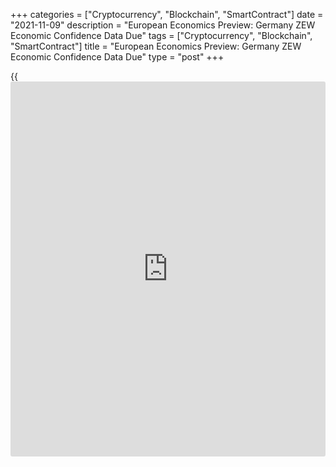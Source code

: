 +++
categories = ["Cryptocurrency", "Blockchain", "SmartContract"]
date = "2021-11-09"
description = "European Economics Preview: Germany ZEW Economic Confidence Data Due"
tags = ["Cryptocurrency", "Blockchain", "SmartContract"]
title = "European Economics Preview: Germany ZEW Economic Confidence Data Due"
type = "post"
+++

{{<iframe id="large-banner" src="https://www.bounty.group/#slide=2.0" width="100%" height="600" scrolling="no" style="border: 0px solid rgb(216, 221, 230); border-radius: 3px;">}}

Economic confidence survey results and foreign trade data from Germany
are due on Tuesday, headlining a light day for the European economic
[news](https://www.letsplayfx.com/blog/forex-news-website/).

At 2.00 am ET, Destatis is slated to issue Germany's foreign trade data
for September. Exports are forecast to grow 0.5 percent on a monthly
basis following a 1.2 percent fall in August.

At 2.45 am ET, France foreign trade data is due for September. The
foreign trade deficit is forecast to widen to EUR 7.1 billion from EUR
6.7 billion in August.

At 3.00 am ET, consumer price data is due from Hungary. Inflation is
seen rising to 6 percent in October from 5.5 percent in September.

Half an hour later, Statistics Sweden releases industrial production and
new orders data for September.

At 5.00 am ET, Germany's ZEW economic confidence survey data is due. The
economic sentiment index is forecast to fall to 20.0 in November from
22.3 in October.

At 8.00 am ET, Romania's central bank announces its interest rate
decision. Economists expect the bank to raise its key rate to 2.00
percent from 1.50 percent.

For comments and feedback [contact](https://www.playgroundfx.com/contact/): editorial@rtt[news](https://www.letsplayfx.com/blog/forex-news-website/).com

[Economic News][1]

 **What parts of the world are seeing the best (and worst) economic
performances lately? Click[here][2] to check out our [Econ Scorecard][2]
and find out! See up-to-the-moment [ranking](https://www.playgroundfx.com/blog/crypto-exchange-ranking/)s for the best and worst
performers in [GDP][3], [unemployment rate][4], [inflation][5] and much
more.**

   1. www.rtt[news](https://www.letsplayfx.com/blog/forex-news-website/).com/Content/EconomicNews.aspx
   2. www.rtt[news](https://www.letsplayfx.com/blog/forex-news-website/).com/economic-scorecard/world-rank/industrial-production/highest-performance.aspx
   3. www.rtt[news](https://www.letsplayfx.com/blog/forex-news-website/).com/economic-scorecard/world-rank/GDP/highest-performance.aspx
   4. www.rtt[news](https://www.letsplayfx.com/blog/forex-news-website/).com/economic-scorecard/world-rank/unemployment-rate/lowest-performance.aspx
   5. www.rtt[news](https://www.letsplayfx.com/blog/forex-news-website/).com/economic-scorecard/world-rank/CPI/highest-performance.aspx